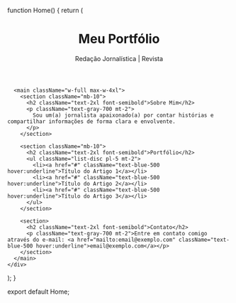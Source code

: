 function Home() {
  return (
    <div className="min-h-screen bg-gray-100 text-gray-900 flex flex-col items-center justify-center p-6">
      <header className="w-full max-w-4xl text-center mb-10">
        <h1 className="text-4xl font-bold">Meu Portfólio</h1>
        <p className="text-lg text-gray-600">Redação Jornalística | Revista</p>
      </header>
      
      <main className="w-full max-w-4xl">
        <section className="mb-10">
          <h2 className="text-2xl font-semibold">Sobre Mim</h2>
          <p className="text-gray-700 mt-2">
            Sou um(a) jornalista apaixonado(a) por contar histórias e compartilhar informações de forma clara e envolvente.
          </p>
        </section>
        
        <section className="mb-10">
          <h2 className="text-2xl font-semibold">Portfólio</h2>
          <ul className="list-disc pl-5 mt-2">
            <li><a href="#" className="text-blue-500 hover:underline">Título do Artigo 1</a></li>
            <li><a href="#" className="text-blue-500 hover:underline">Título do Artigo 2</a></li>
            <li><a href="#" className="text-blue-500 hover:underline">Título do Artigo 3</a></li>
          </ul>
        </section>
        
        <section>
          <h2 className="text-2xl font-semibold">Contato</h2>
          <p className="text-gray-700 mt-2">Entre em contato comigo através do e-mail: <a href="mailto:email@exemplo.com" className="text-blue-500 hover:underline">email@exemplo.com</a></p>
        </section>
      </main>
    </div>
  );
}

export default Home;


